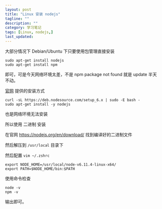 ```yaml
---
layout: post
title: "Linux 安装 nodejs"
tagline: ""
description: ""
category: 学习笔记
tags: [Linux, nodejs,]
last_updated: 
---
```


大部分情况下 Debian/Ubuntu 下只要使用包管理直接安装 

	sudo apt-get install nodejs
	sudo apt-get install npm

即可，可是今天网络环境太差，不是 npm package not found 就是 update 半天不动。

[官网](https://nodejs.org/en/download/package-manager/) 提供的安装方式

	curl -sL https://deb.nodesource.com/setup_6.x | sudo -E bash -
	sudo apt-get install -y nodejs

也是网络环境无法安装

所以使用 二进制 安装

在官网 <https://nodejs.org/en/download/> 找到编译好的二进制文件

然后解压到 `/usr/local` 目录下

然后配置 `vim ~/.zshrc`

	export NODE_HOME=/usr/local/node-v6.11.4-linux-x64/
	export PATH=$NODE_HOME/bin:$PATH

使用命令检查

	node -v
	npm -v

输出即可。
